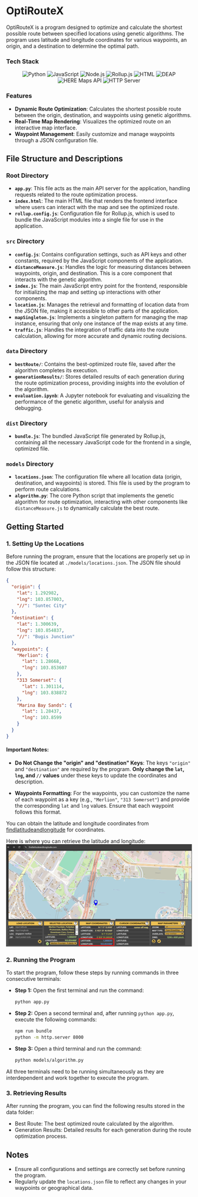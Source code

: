 # OptiRouteX

OptiRouteX is a program designed to optimize and calculate the shortest possible route between specified locations using genetic algorithms. The program uses latitude and longitude coordinates for various waypoints, an origin, and a destination to determine the optimal path.

### Tech Stack

<p align="center">
  <img src="https://img.shields.io/badge/-Python-333?style=flat&logo=python" alt="Python" height="50"/>
  <img src="https://img.shields.io/badge/-JavaScript-333?style=flat&logo=javascript" alt="JavaScript" height="50"/>
  <img src="https://img.shields.io/badge/-Node.js-333?style=flat&logo=node.js" alt="Node.js" height="50"/>
  <img src="https://img.shields.io/badge/-Rollup.js-333?style=flat&logo=rollup.js" alt="Rollup.js" height="50"/>
  <img src="https://img.shields.io/badge/-HTML-333?style=flat&logo=html5" alt="HTML" height="50"/>
  <img src="https://img.shields.io/badge/-DEAP-333?style=flat&logo=python" alt="DEAP" height="50"/>
  <img src="https://img.shields.io/badge/-HERE%20Maps%20API-333?style=flat&logo=here" alt="HERE Maps API" height="50"/>
  <img src="https://img.shields.io/badge/-HTTP%20Server-333?style=flat&logo=apache" alt="HTTP Server" height="50"/>
</p>

### Features

- **Dynamic Route Optimization**: Calculates the shortest possible route between the origin, destination, and waypoints using genetic algorithms.
- **Real-Time Map Rendering**: Visualizes the optimized route on an interactive map interface.
- **Waypoint Management**: Easily customize and manage waypoints through a JSON configuration file.

## File Structure and Descriptions

### Root Directory

- **`app.py`**: This file acts as the main API server for the application, handling requests related to the route optimization process.
- **`index.html`**: The main HTML file that renders the frontend interface where users can interact with the map and see the optimized route.
- **`rollup.config.js`**: Configuration file for Rollup.js, which is used to bundle the JavaScript modules into a single file for use in the application.

### `src` Directory

- **`config.js`**: Contains configuration settings, such as API keys and other constants, required by the JavaScript components of the application.
- **`distanceMeasure.js`**: Handles the logic for measuring distances between waypoints, origin, and destination. This is a core component that interacts with the genetic algorithm.
- **`index.js`**: The main JavaScript entry point for the frontend, responsible for initializing the map and setting up interactions with other components.
- **`location.js`**: Manages the retrieval and formatting of location data from the JSON file, making it accessible to other parts of the application.
- **`mapSingleton.js`**: Implements a singleton pattern for managing the map instance, ensuring that only one instance of the map exists at any time.
- **`traffic.js`**: Handles the integration of traffic data into the route calculation, allowing for more accurate and dynamic routing decisions.

### `data` Directory

- **`bestRoute/`**: Contains the best-optimized route file, saved after the algorithm completes its execution.
- **`generationResults/`**: Stores detailed results of each generation during the route optimization process, providing insights into the evolution of the algorithm.
- **`evaluation.ipynb`**: A Jupyter notebook for evaluating and visualizing the performance of the genetic algorithm, useful for analysis and debugging.

### `dist` Directory

- **`bundle.js`**: The bundled JavaScript file generated by Rollup.js, containing all the necessary JavaScript code for the frontend in a single, optimized file.

### `models` Directory

- **`locations.json`**: The configuration file where all location data (origin, destination, and waypoints) is stored. This file is used by the program to perform route calculations.
- **`algorithm.py`**: The core Python script that implements the genetic algorithm for route optimization, interacting with other components like `distanceMeasure.js` to dynamically calculate the best route.

## Getting Started

### 1. Setting Up the Locations

Before running the program, ensure that the locations are properly set up in the JSON file located at `./models/locations.json`. The JSON file should follow this structure:

```json
{
  "origin": {
    "lat": 1.292982,
    "lng": 103.857003,
    "//": "Suntec City"
  },
  "destination": {
    "lat": 1.300639,
    "lng": 103.854837,
    "//": "Bugis Junction"
  },
  "waypoints": {
    "Merlion": {
      "lat": 1.28668,
      "lng": 103.853607
    },
    "313 Somerset": {
      "lat": 1.301114,
      "lng": 103.838872
    },
    "Marina Bay Sands": {
      "lat": 1.28437,
      "lng": 103.8599
    }
  }
}
```

#### Important Notes:

- **Do Not Change the "origin" and "destination" Keys**: The keys `"origin"` and `"destination"` are required by the program. **Only change the `lat`, `lng`, and `//` values** under these keys to update the coordinates and description.

- **Waypoints Formatting**: For the waypoints, you can customize the name of each waypoint as a key (e.g., `"Merlion"`, `"313 Somerset"`) and provide the corresponding `lat` and `lng` values. Ensure that each waypoint follows this format.

You can obtain the latitude and longitude coordinates from [findlatitudeandlongitude](https://www.findlatitudeandlongitude.com/) for coordinates.

Here is where you can retrieve the latitude and longitude:
![Find latitude and longitude](images/findCoordinate.png)

### 2. Running the Program

To start the program, follow these steps by running commands in three consecutive terminals:

- **Step 1:** Open the first terminal and run the command:

  ```bash
  python app.py
  ```

- **Step 2:** Open a second terminal and, after running `python app.py`, execute the following commands:

  ```bash
  npm run bundle
  python -m http.server 8000
  ```

- **Step 3:** Open a third terminal and run the command:

  ```bash
  python models/algorithm.py
  ```

All three terminals need to be running simultaneously as they are interdependent and work together to execute the program.

### 3. Retrieving Results

After running the program, you can find the following results stored in the data folder:

- Best Route: The best optimized route calculated by the algorithm.
- Generation Results: Detailed results for each generation during the route optimization process.

## Notes

- Ensure all configurations and settings are correctly set before running the program.
- Regularly update the `locations.json` file to reflect any changes in your waypoints or geographical data.
